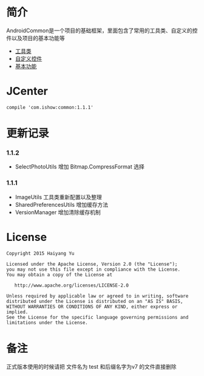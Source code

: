 # 简介

AndroidCommon是一个项目的基础框架，里面包含了常用的工具类、自定义的控件以及项目的基本功能等

- [工具类](https://github.com/BrightYu/AndroidCommon/wiki/Utils)
- [自定义控件](https://github.com/BrightYu/AndroidCommon/wiki/Widgets)
- [基本功能](https://github.com/BrightYu/AndroidCommon/wiki/Modules)


# JCenter
```
compile 'com.ishow:common:1.1.1'
```

# 更新记录
### 1.1.2
- SelectPhotoUtils 增加 Bitmap.CompressFormat 选择
### 1.1.1
- ImageUtils 工具类重新配置以及整理
- SharedPreferencesUtils 增加缓存方法
- VersionManager 增加清除缓存机制

# License

    Copyright 2015 Haiyang Yu
    
    Licensed under the Apache License, Version 2.0 (the "License");
    you may not use this file except in compliance with the License.
    You may obtain a copy of the License at

       http://www.apache.org/licenses/LICENSE-2.0

    Unless required by applicable law or agreed to in writing, software
    distributed under the License is distributed on an "AS IS" BASIS,
    WITHOUT WARRANTIES OR CONDITIONS OF ANY KIND, either express or implied.
    See the License for the specific language governing permissions and
    limitations under the License.


# 备注
正式版本使用的时候请把 文件名为 test 和后缀名字为v7 的文件直接删除
